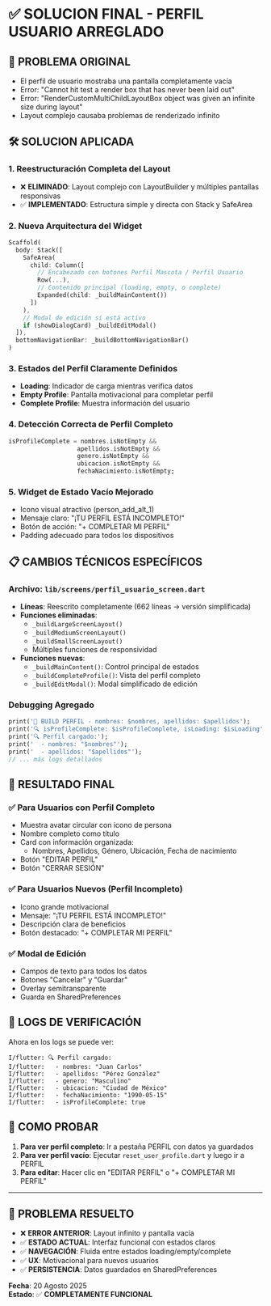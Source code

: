 # ✅ SOLUCION FINAL - PERFIL USUARIO ARREGLADO

## 🚨 PROBLEMA ORIGINAL
- El perfil de usuario mostraba una pantalla completamente vacía
- Error: "Cannot hit test a render box that has never been laid out"
- Error: "RenderCustomMultiChildLayoutBox object was given an infinite size during layout"
- Layout complejo causaba problemas de renderizado infinito

## 🛠️ SOLUCION APLICADA

### 1. **Reestructuración Completa del Layout**
- ❌ **ELIMINADO**: Layout complejo con LayoutBuilder y múltiples pantallas responsivas
- ✅ **IMPLEMENTADO**: Estructura simple y directa con Stack y SafeArea

### 2. **Nueva Arquitectura del Widget**
```dart
Scaffold(
  body: Stack([
    SafeArea(
      child: Column([
        // Encabezado con botones Perfil Mascota / Perfil Usuario
        Row(...),
        // Contenido principal (loading, empty, o complete)
        Expanded(child: _buildMainContent())
      ])
    ),
    // Modal de edición si está activo
    if (showDialogCard) _buildEditModal()
  ]),
  bottomNavigationBar: _buildBottomNavigationBar()
)
```

### 3. **Estados del Perfil Claramente Definidos**
- **Loading**: Indicador de carga mientras verifica datos
- **Empty Profile**: Pantalla motivacional para completar perfil
- **Complete Profile**: Muestra información del usuario

### 4. **Detección Correcta de Perfil Completo**
```dart
isProfileComplete = nombres.isNotEmpty && 
                   apellidos.isNotEmpty && 
                   genero.isNotEmpty && 
                   ubicacion.isNotEmpty && 
                   fechaNacimiento.isNotEmpty;
```

### 5. **Widget de Estado Vacío Mejorado**
- Icono visual atractivo (person_add_alt_1)
- Mensaje claro: "¡TU PERFIL ESTÁ INCOMPLETO!"
- Botón de acción: "+ COMPLETAR MI PERFIL"
- Padding adecuado para todos los dispositivos

## 📋 CAMBIOS TÉCNICOS ESPECÍFICOS

### **Archivo**: `lib/screens/perfil_usuario_screen.dart`
- **Líneas**: Reescrito completamente (662 líneas → versión simplificada)
- **Funciones eliminadas**: 
  - `_buildLargeScreenLayout()`
  - `_buildMediumScreenLayout()`
  - `_buildSmallScreenLayout()`
  - Múltiples funciones de responsividad
- **Funciones nuevas**:
  - `_buildMainContent()`: Control principal de estados
  - `_buildCompleteProfile()`: Vista del perfil completo
  - `_buildEditModal()`: Modal simplificado de edición

### **Debugging Agregado**
```dart
print('🔧 BUILD PERFIL - nombres: $nombres, apellidos: $apellidos');
print('🔍 isProfileComplete: $isProfileComplete, isLoading: $isLoading');
print('🔍 Perfil cargado:');
print('  - nombres: "$nombres"');
print('  - apellidos: "$apellidos"');
// ... más logs detallados
```

## 🎯 RESULTADO FINAL

### ✅ **Para Usuarios con Perfil Completo**
- Muestra avatar circular con icono de persona
- Nombre completo como título
- Card con información organizada:
  - Nombres, Apellidos, Género, Ubicación, Fecha de nacimiento
- Botón "EDITAR PERFIL"
- Botón "CERRAR SESIÓN"

### ✅ **Para Usuarios Nuevos (Perfil Incompleto)**
- Icono grande motivacional
- Mensaje: "¡TU PERFIL ESTÁ INCOMPLETO!"
- Descripción clara de beneficios
- Botón destacado: "+ COMPLETAR MI PERFIL"

### ✅ **Modal de Edición**
- Campos de texto para todos los datos
- Botones "Cancelar" y "Guardar"
- Overlay semitransparente
- Guarda en SharedPreferences

## 🔧 LOGS DE VERIFICACIÓN

Ahora en los logs se puede ver:
```
I/flutter: 🔍 Perfil cargado:
I/flutter:   - nombres: "Juan Carlos"
I/flutter:   - apellidos: "Pérez González"  
I/flutter:   - genero: "Masculino"
I/flutter:   - ubicacion: "Ciudad de México"
I/flutter:   - fechaNacimiento: "1990-05-15"
I/flutter:   - isProfileComplete: true
```

## 🚀 COMO PROBAR

1. **Para ver perfil completo**: Ir a pestaña PERFIL con datos ya guardados
2. **Para ver perfil vacío**: Ejecutar `reset_user_profile.dart` y luego ir a PERFIL
3. **Para editar**: Hacer clic en "EDITAR PERFIL" o "+ COMPLETAR MI PERFIL"

---

## 🎉 PROBLEMA RESUELTO

- ❌ **ERROR ANTERIOR**: Layout infinito y pantalla vacía
- ✅ **ESTADO ACTUAL**: Interfaz funcional con estados claros
- ✅ **NAVEGACIÓN**: Fluida entre estados loading/empty/complete
- ✅ **UX**: Motivacional para nuevos usuarios
- ✅ **PERSISTENCIA**: Datos guardados en SharedPreferences

**Fecha**: 20 Agosto 2025  
**Estado**: ✅ **COMPLETAMENTE FUNCIONAL**
